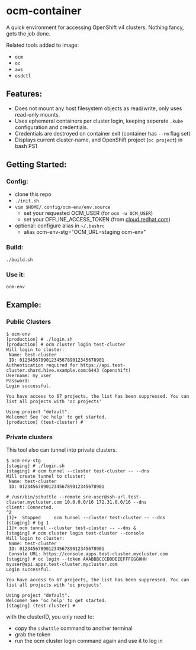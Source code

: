 # ocm-container

A quick environment for accessing OpenShift v4 clusters. Nothing fancy, gets the job done.

Related tools added to image:
* `ocm`
* `oc`
* `aws`
* `osdctl`

## Features:
* Does not mount any host filesystem objects as read/write, only uses read-only mounts.
* Uses ephemeral containers per cluster login, keeping seperate `.kube` configuration and credentials.
* Credentials are destroyed on container exit (container has `--rm` flag set)
* Displays current cluster-name, and OpenShift project (`oc project`) in bash PS1

## Getting Started:

### Config:

* clone this repo
* `./init.sh`
* `vim $HOME/.config/ocm-env/env.source`
  * set your requested OCM_USER (for `ocm -u OCM_USER`)
  * set your OFFLINE_ACCESS_TOKEN (from [cloud.redhat.com](https://cloud.redhat.com/))
* optional: configure alias in `~/.bashrc`
  * alias ocm-env-stg="OCM_URL=staging ocm-env"

### Build:

```
./build.sh
```

### Use it:
```
ocm-env
```

## Example:

### Public Clusters

```
$ ocm-env
[production] # ./login.sh
[production] # ocm cluster login test-cluster
Will login to cluster:
 Name: test-cluster
 ID: 01234567890123456789012345678901
Authentication required for https://api.test-cluster.shard.hive.example.com:6443 (openshift)
Username: my_user
Password:
Login successful.

You have access to 67 projects, the list has been suppressed. You can list all projects with 'oc projects'

Using project "default".
Welcome! See 'oc help' to get started.
[production] (test-cluster) #
```

### Private clusters
This tool also can tunnel into private clusters.

```
$ ocm-env-stg
[staging] # ./login.sh
[staging] # ocm tunnel --cluster test-cluster -- --dns
Will create tunnel to cluster:
 Name: test-cluster
 ID: 01234567890123456789012345678901

# /usr/bin/sshuttle --remote sre-user@ssh-url.test-cluster.mycluster.com 10.0.0.0/16 172.31.0.0/16 --dns
client: Connected.
^Z
[1]+  Stopped     ocm tunnel --cluster test-cluster -- --dns
[staging] # bg 1
[1]+ ocm tunnel --cluster test-cluster -- --dns &
[staging] # ocm cluster login test-cluster --console
Will login to cluster:
 Name: test-cluster
 ID: 01234567890123456789012345678901
 Console URL: https://console.apps.test-cluster.mycluster.com
[staging] # oc login --token AAABBBCCCDDDEEEFFFGGGHHH myuser@api.apps.test-cluster.mycluster.com
Login successful.

You have access to 67 projects, the list has been suppressed. You can list all projects with 'oc projects'

Using project "default".
Welcome! See 'oc help' to get started.
[staging] (test-cluster) #
```

with the clusterID, you only need to:
- copy the `sshuttle` command to another terminal
- grab the token
- run the ocm cluster login command again and use it to log in
